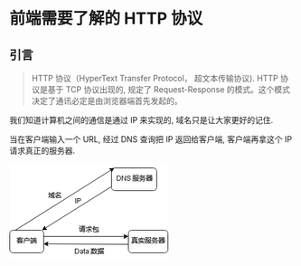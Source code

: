 # 前端需要了解的 HTTP 协议

## 引言
> HTTP 协议（HyperText Transfer Protocol， 超文本传输协议). HTTP 协议是基于 TCP 协议出现的, 规定了 Request-Response 的模式。这个模式决定了通讯必定是由浏览器端首先发起的。

我们知道计算机之间的通信是通过 IP 来实现的, 域名只是让大家更好的记住.

当在客户端输入一个 URL, 经过 DNS 查询把 IP 返回给客户端, 客户端再拿这个 IP 请求真正的服务器.

![dns-ip](dns-ip.png)

